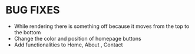 # BUG FIXES 
- While rendering there is something off because it moves from the top to the bottom
- Change the color and position of homepage buttons
- Add functionalities to Home, About , Contact
